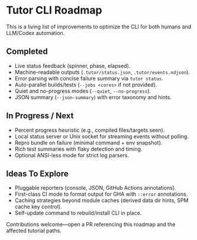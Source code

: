 # Tutor CLI Roadmap

This is a living list of improvements to optimize the CLI for both humans and LLM/Codex automation.

## Completed

- Live status feedback (spinner, phase, elapsed).
- Machine-readable outputs (`.tutor/status.json`, `.tutor/events.ndjson`).
- Error parsing with concise failure summary via `tutor status`.
- Auto-parallel builds/tests (`--jobs <cores>` if not provided).
- Quiet and no-progress modes (`--quiet`, `--no-progress`).
- JSON summary (`--json-summary`) with error taxonomy and hints.

## In Progress / Next

- Percent progress heuristic (e.g., compiled files/targets seen).
- Local status server or Unix socket for streaming events without polling.
- Repro bundle on failure (minimal command + env snapshot).
- Rich test summaries with flaky detection and timing.
- Optional ANSI-less mode for strict log parsers.

## Ideas To Explore

- Pluggable reporters (console, JSON, GitHub Actions annotations).
- First-class CI mode to format output for GHA with `::error` annotations.
- Caching strategies beyond module caches (derived data dir hints, SPM cache key control).
- Self-update command to rebuild/install CLI in place.

Contributions welcome—open a PR referencing this roadmap and the affected tutorial paths.

